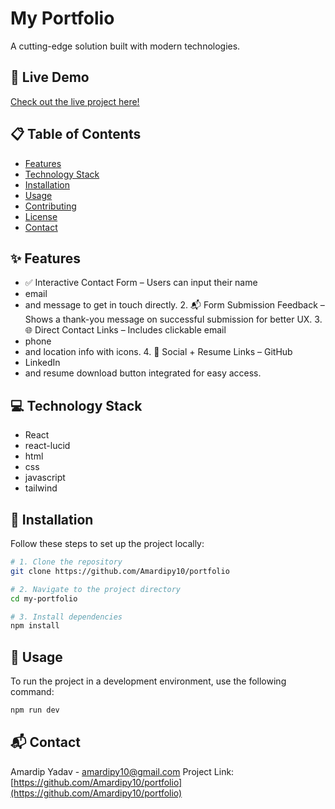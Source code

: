 # My Portfolio


A cutting-edge solution built with modern technologies.

## 🚀 Live Demo

[Check out the live project here!](https://portfolio-delta-red-i37tqo3z99.vercel.app/)

## 📋 Table of Contents

- [Features](#-features)
- [Technology Stack](#-technology-stack)
- [Installation](#-installation)
- [Usage](#-usage)
- [Contributing](#-contributing)
- [License](#-license)
- [Contact](#-contact)

## ✨ Features

- ✅ Interactive Contact Form – Users can input their name
- email
- and message to get in touch directly.
	2.	📬 Form Submission Feedback – Shows a thank-you message on successful submission for better UX.
	3.	🌐 Direct Contact Links – Includes clickable email
- phone
- and location info with icons.
	4.	🔗 Social + Resume Links – GitHub
- LinkedIn
- and resume download button integrated for easy access.

## 💻 Technology Stack

- React
- react-lucid
- html
- css
- javascript
- tailwind

## 🔧 Installation

Follow these steps to set up the project locally:

```bash
# 1. Clone the repository
git clone https://github.com/Amardipy10/portfolio

# 2. Navigate to the project directory
cd my-portfolio

# 3. Install dependencies
npm install
```

## 🏃‍ Usage

To run the project in a development environment, use the following command:

```bash
npm run dev
```



## 📬 Contact

Amardip Yadav - [amardipy10@gmail.com](mailto:amardipy10@gmail.com)
Project Link: [https://github.com/Amardipy10/portfolio](https://github.com/Amardipy10/portfolio)

